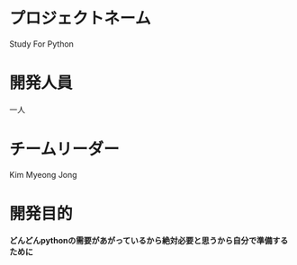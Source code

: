 プロジェクトネーム
 =============

Study For Python

 開発人員
 =============

一人 


チームリーダー
 =============
 
 Kim Myeong Jong
 
 
開発目的
 =============
 
**どんどんpythonの需要があがっているから絶対必要と思うから自分で準備するために**
 

